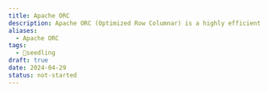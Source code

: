 ```yaml
---
title: Apache ORC
description: Apache ORC (Optimized Row Columnar) is a highly efficient and optimized columnar storage file format used in the Hadoop ecosystem to improve performance in big data processing.
aliases:
  - Apache ORC
tags:
  - 🌱seedling
draft: true
date: 2024-04-29
status: not-started
---
```

